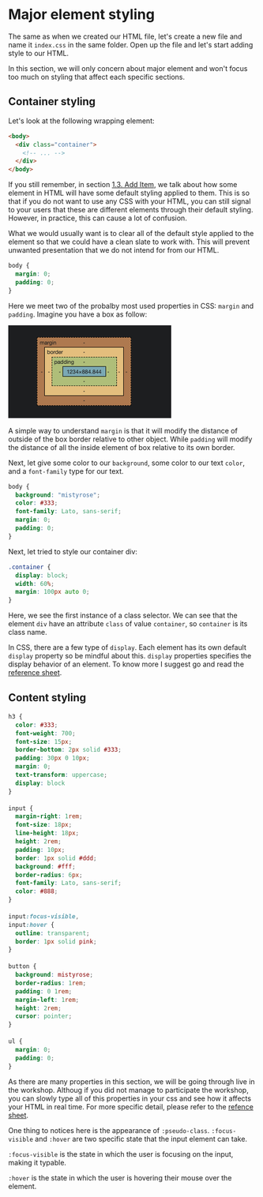 # Major element styling

The same as when we created our HTML file, let's create a new file and name it `index.css` in the same folder. Open up the file and let's start adding style to our HTML.

In this section, we will only concern about major element and won't focus too much on styling that affect each specific sections.

## Container styling

Let's look at the following wrapping element:

```html
<body>
  <div class="container">
    <!-- ... -->
  </div>
</body>
```

If you still remember, in section [1.3. Add Item](../Chapter-1/building-the-body-of-our-app.md), we talk about how some element in HTML will have some default styling applied to them. This is so that if you do not want to use any CSS with your HTML, you can still signal to your users that these are different elements through their default styling. However, in practice, this can cause a lot of confusion.

What we would usually want is to clear all of the default style applied to the element so that we could have a clean slate to work with. This will prevent unwanted presentation that we do not intend for from our HTML.

```css
body {
  margin: 0;
  padding: 0;
}
```

Here we meet two of the probalby most used properties in CSS: `margin` and `padding`. Imagine you have a box as follow:

![Style box](../img/style-box.png)

A simple way to understand `margin` is that it will modify the distance of outside of the box border relative to other object. While `padding` will modify the distance of all the inside element of box relative to its own border.

Next, let give some color to our `background`, some color to our text `color`, and a `font-family` type for our text.

```css
body {
  background: "mistyrose";
  color: #333;
  font-family: Lato, sans-serif;
  margin: 0;
  padding: 0;
}
```

Next, let tried to style our container div:

```css
.container {
  display: block;
  width: 60%;
  margin: 100px auto 0;
}
```
Here, we see the first instance of a class selector. We can see that the element `div` have an attribute `class` of value `container`, so `container` is its class name.

In CSS, there are a few type of `display`. Each element has its own default `display` property so be mindful about this. `display` properties specifies the display behavior of an element. To know more I suggest go and read the [reference sheet](https://www.w3schools.com/cssref/index.php).

## Content styling
```css
h3 {
  color: #333;
  font-weight: 700;
  font-size: 15px;
  border-bottom: 2px solid #333;
  padding: 30px 0 10px;
  margin: 0;
  text-transform: uppercase;
  display: block
}

input {
  margin-right: 1rem;
  font-size: 18px;
  line-height: 18px;
  height: 2rem;
  padding: 10px;
  border: 1px solid #ddd;
  background: #fff;
  border-radius: 6px;
  font-family: Lato, sans-serif;
  color: #888;
}

input:focus-visible,
input:hover {
  outline: transparent;
  border: 1px solid pink;
}

button {
  background: mistyrose;
  border-radius: 1rem;
  padding: 0 1rem;
  margin-left: 1rem;
  height: 2rem;
  cursor: pointer;
}

ul {
  margin: 0;
  padding: 0;
}
```

As there are many properties in this section, we will be going through live in the workshop. Althoug if you did not manage to participate the workshop, you can slowly type all of this properties in your css and see how it affects your HTML in real time. For more specific detail, please refer to the [refence sheet](https://www.w3schools.com/cssref/index.php).

One thing to notices here is the appearance of `:pseudo-class`. `:focus-visible` and `:hover` are two specific state that the input element can take.

`:focus-visible` is the state in which the user is focusing on the input, making it typable.

`:hover` is the state in which the user is hovering their mouse over the element.

